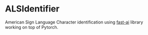 # ALSIdentifier


American Sign Language Character identification using [fast-ai](https://github.com/fastai/fastai) library working on top of Pytorch.
